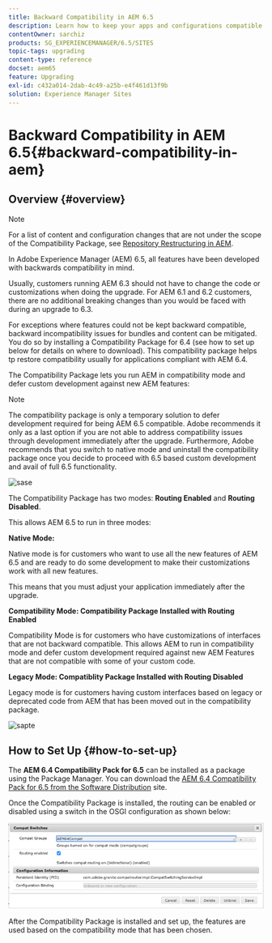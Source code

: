 ```yaml
---
title: Backward Compatibility in AEM 6.5
description: Learn how to keep your apps and configurations compatible with Adobe Experience Manager (AEM) 6.5
contentOwner: sarchiz
products: SG_EXPERIENCEMANAGER/6.5/SITES
topic-tags: upgrading
content-type: reference
docset: aem65
feature: Upgrading
exl-id: c432a014-2dab-4c49-a25b-e4f461d13f9b
solution: Experience Manager Sites
---
```

# Backward Compatibility in AEM 6.5{#backward-compatibility-in-aem}

## Overview {#overview}

>[!NOTE]
>
>For a list of content and configuration changes that are not under the scope of the Compatibility Package, see [Repository Restructuring in AEM](/help/sites-deploying/repository-restructuring.md).

In Adobe Experience Manager (AEM) 6.5, all features have been developed with backwards compatibility in mind.

Usually, customers running AEM 6.3 should not have to change the code or customizations when doing the upgrade. For AEM 6.1 and 6.2 customers, there are no additional breaking changes than you would be faced with during an upgrade to 6.3.

For exceptions where features could not be kept backward compatible, backward incompatibility issues for bundles and content can be mitigated. You do so by installing a Compatibility Package for 6.4 (see how to set up below for details on where to download). This compatibility package helps tp restore compatibility usually for applications compliant with AEM 6.4.

The Compatibility Package lets you run AEM in compatibility mode and defer custom development against new AEM features:

>[!NOTE]
>
>The compatibility package is only a temporary solution to defer development required for being AEM 6.5 compatible. Adobe recommends it only as a last option if you are not able to address compatibility issues through development immediately after the upgrade. Furthermore, Adobe recommends that you switch to native mode and uninstall the compatibility package once you decide to proceed with 6.5 based custom development and avail of full 6.5 functionality.

![sase](assets/sase.png)

The Compatibility Package has two modes: **Routing Enabled** and **Routing Disabled**.

This allows AEM 6.5 to run in three modes:

**Native Mode:**

Native mode is for customers who want to use all the new features of AEM 6.5 and are ready to do some development to make their customizations work with all new features.

This means that you must adjust your application immediately after the upgrade.

**Compatibility Mode: Compatibility Package Installed with Routing Enabled**

Compatibility Mode is for customers who have customizations of interfaces that are not backward compatible. This allows AEM to run in compatibility mode and defer custom development required against new AEM Features that are not compatible with some of your custom code.

**Legacy Mode: Compatiblity Package Installed with Routing Disabled**

Legacy mode is for customers having custom interfaces based on legacy or deprecated code from AEM that has been moved out in the compatibility package.

![sapte](assets/sapte.png)

## How to Set Up {#how-to-set-up}

The **AEM 6.4 Compatibility Pack for 6.5** can be installed as a package using the Package Manager. You can download the [AEM 6.4 Compatibility Pack for 6.5 from the Software Distribution](https://experience.adobe.com/#/downloads/content/software-distribution/en/aem.html?fulltext=compat*&orderby=%40jcr%3Acontent%2Fjcr%3AlastModified&orderby.sort=desc&layout=list&p.offset=0&p.limit=20&package=%2Fcontent%2Fsoftware-distribution%2Fen%2Fdetails.html%2Fcontent%2Fdam%2Faem%2Fpublic%2Fadobe%2Fpackages%2Fcq650%2Fcompatpack%2Faem-compat-cq65-to-cq64) site.

Once the Compatibility Package is installed, the routing can be enabled or disabled using a switch in the OSGI configuration as shown below:

![Compat Switches](assets/compat-switches.png)

After the Compatibility Package is installed and set up, the features are used based on the compatibility mode that has been chosen.
